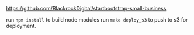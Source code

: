 https://github.com/BlackrockDigital/startbootstrap-small-business

run `npm install` to build node modules
run `make deploy_s3` to push to s3 for deployment.
